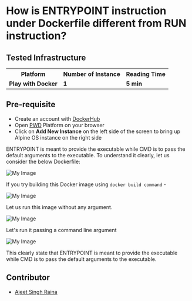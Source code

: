 # How is ENTRYPOINT instruction under Dockerfile different from RUN instruction?

## Tested Infrastructure

<table class="tg">
  <tr>
    <th class="tg-yw4l"><b>Platform</b></th>
    <th class="tg-yw4l"><b>Number of Instance</b></th>
    <th class="tg-yw4l"><b>Reading Time</b></th>
    
  </tr>
  <tr>
    <td class="tg-yw4l"><b> Play with Docker</b></td>
    <td class="tg-yw4l"><b>1</b></td>
    <td class="tg-yw4l"><b>5 min</b></td>
    
  </tr>
  
</table>

## Pre-requisite

- Create an account with [DockerHub](https://hub.docker.com)
- Open [PWD](https://labs.play-with-docker.com/) Platform on your browser 
- Click on **Add New Instance** on the left side of the screen to bring up Alpine OS instance on the right side


ENTRYPOINT is meant to provide the executable while CMD is to pass the default arguments to the executable.
To understand it clearly, let us consider the below Dockerfile:

![My Image](https://github.com/collabnix/dockerlabs/blob/master/beginners/dockerfile/dockerfile-1.png)

If you try building this Docker image using `docker build command` -

![My Image](https://github.com/collabnix/dockerlabs/blob/master/beginners/dockerfile/dockerfile-2.png)

 Let us run this image without any argument.

![My Image](https://github.com/collabnix/dockerlabs/blob/master/beginners/dockerfile/dockerfile-3.png)

Let's run it passing a command line argument

![My Image](https://github.com/collabnix/dockerlabs/blob/master/beginners/dockerfile/dockerfile-4.png)

This clearly state that ENTRYPOINT is meant to provide the executable while CMD is to pass the default arguments to the executable.

## Contributor

- [Ajeet Singh Raina](ajeetraina@gmail.com)
